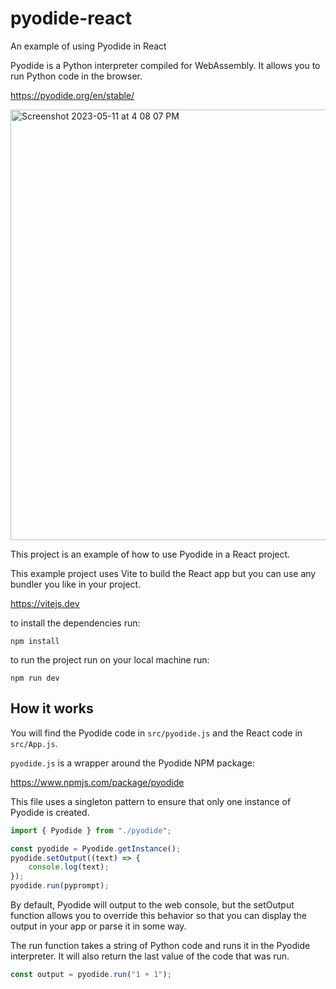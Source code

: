 # pyodide-react
An example of using Pyodide in React

Pyodide is a Python interpreter compiled for WebAssembly. It allows you to run Python code in the browser. 

https://pyodide.org/en/stable/

<img width="689" alt="Screenshot 2023-05-11 at 4 08 07 PM" src="https://github.com/aqemery/pyodide-react/assets/2616927/cf02b4e4-740b-4d7b-96cb-c0f29e7b411d">


This project is an example of how to use Pyodide in a React project.

This example project uses Vite to build the React app but you can use any bundler you like in your project. 

https://vitejs.dev

to install the dependencies run:

```
npm install
```

to run the project run on your local machine run:

```
npm run dev
```


## How it works

You will find the Pyodide code in `src/pyodide.js` and the React code in `src/App.js`.

`pyodide.js` is a wrapper around the Pyodide NPM package:

https://www.npmjs.com/package/pyodide


This file uses a singleton pattern to ensure that only one instance of Pyodide is created. 

```javascript
import { Pyodide } from "./pyodide";

const pyodide = Pyodide.getInstance();
pyodide.setOutput((text) => {
    console.log(text);
});
pyodide.run(pyprompt);
```

By default, Pyodide will output to the web console, but the setOutput function allows you to override this behavior so that you can display the output in your app or parse it in some way.

The run function takes a string of Python code and runs it in the Pyodide interpreter. It will also return the last value of the code that was run.

```javascript
const output = pyodide.run("1 + 1");
```







